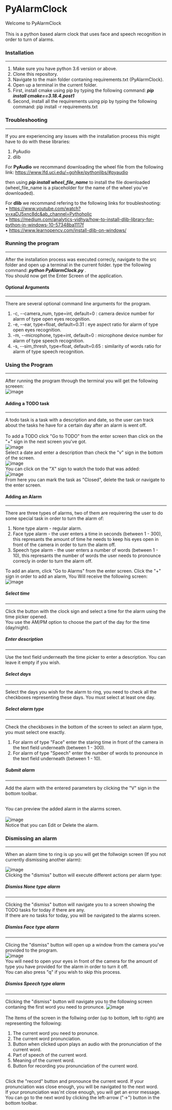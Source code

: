 # PyAlarmClock

Welcome to PyAlarmClock<br><br>This is a python based alarm clock that uses face and speech recognition in order to turn of alarms.

### Installation
---
1. Make sure you have python 3.6 version or above.
2. Clone this repository.
3. Navigate to the main folder contaning requirements.txt (PyAlarmClock).
4. Open up a terminal in the current folder.
5. First, install cmake using pip by typing the following command: ***pip install cmake==3.18.4.post1***
6. Second, install all the requirements using pip by typing the following command: pip install -r requirements.txt

### Troubleshooting
---
If you are experiencing any issues with the installation process this might have to do with these libraries:
1. PyAudio
2. dlib

For **PyAudio** we recommand downloading the wheel file from the following link:
https://www.lfd.uci.edu/~gohlke/pythonlibs/#pyaudio

then using ***pip install wheel_file_name*** to install the file downloaded (wheel_file_name is a placeholder for the name of the wheel you've downloaded).

For **dlib** we recommand refering to the following links for troubleshooting:<br>
•	https://www.youtube.com/watch?v=xaDJ5xnc8dc&ab_channel=Pythoholic<br>
•	https://medium.com/analytics-vidhya/how-to-install-dlib-library-for-python-in-windows-10-57348ba1117f<br>
•	https://www.learnopencv.com/install-dlib-on-windows/<br>

### Running the program
---
After the installation process was executed correcly, navigate to the src folder and open up a terminal in the current folder.
type the following command: ***python PyAlarmClock.py*** .<br>
You should now get the Enter Screen of the application.


#### Optional Arguments
---
There are several optional command line arguments for the program.

1. -c, --camera_num, type=int, default=0 : camera device number for alarm of type open eyes recognition.
2. -e, --ear, type=float, default=0.31 : eye aspect ratio for alarm of type open eyes recognition.
3. -m, --microphone, type=int, default=0 : microphone device number for alarm of type speech recognition.
4. -s, --sim_thresh, type=float, default=0.65 : similarity of words ratio for alarm of type speech recognition.

### Using the Program
---
After running the program through the terminal you will get the following screeen:<br>
![image](https://user-images.githubusercontent.com/37574490/102978850-d7a8fe00-450d-11eb-8560-e37d84a72c1e.png)

#### Adding a TODO task
---
A todo task is a task with a description and date, so the user can track about the tasks he have for a certain day after an alarm is went off.<br><br>
To add a TODO click "Go to TODO" from the enter screen than click on the "+" sign in the next screen you've got.<br>
![image](https://user-images.githubusercontent.com/37574490/102979585-ee038980-450e-11eb-9c56-4431b86df7f9.png)<br>
Select a date and enter a description than check the "v" sign in the bottom of the screen.<br>
![image](https://user-images.githubusercontent.com/37574490/102979813-433f9b00-450f-11eb-9e42-4a2d47d52c62.png)<br>
You can click on the "X" sign to watch the todo that was added:<br>
![image](https://user-images.githubusercontent.com/37574490/102979936-75e99380-450f-11eb-8ffd-bfb1bc83c0c5.png)<br>
From here you can mark the task as "Closed", delete the task or navigate to the enter screen.

#### Adding an Alarm
---
There are three types of alarms, two of them are requirering the user to do some special task in order to turn the alarm of:<br>
1. None type alarm - regular alarm.
2. Face type alarm - the user enters a time in seconds (between 1 - 300), this represants the amount of time he needs to keep his eyes open in front of the camera in order to turn the alarm off.
3. Speech type alarm - the user enters a number of words (between 1 - 10), this represants the number of words the user needs to pronounce correcly in order to turn the alarm off.

To add an alarm, click "Go to Alarms" from the enter screen. Click the "+" sign in order to add an alarm, You Will receive the following screen:<br>
![image](https://user-images.githubusercontent.com/37574490/102980958-01175900-4511-11eb-88e0-529ff4fea8fb.png)<br>

##### Select time
---
Click the button with the clock sign and select a time for the alarm using the time picker opened.<br>
You use the AM/PM option to choose the part of the day for the time (day/night).

##### Enter description
---
Use the text field underneath the time picker to enter a description. You can leave it empty if you wish.<br>

##### Select days
---
Select the days you wish for the alarm to ring, you need to check all the checkboxes representing these days. You must select at least one day.

##### Select alarm type
---
Check the checkboxes in the bottom of the screen to select an alarm type, you must select one exactly.

1. For alarm of type "Face" enter the staring time in front of the camera in the text field underneath (between 1 - 300).
2. For alarm of type "Speech" enter the number of words to pronounce in the text field underneath (between 1 - 10).

##### Submit alarm
---
Add the alarm with the entered parameters by clicking the "V" sign in the bottom toolbar.<br><br>

You can preview the added alarm in the alarms screen.<br><br>
![image](https://user-images.githubusercontent.com/37574490/102982200-d3cbaa80-4512-11eb-8e20-830431fb4538.png)<br>
Notice that you can Edit or Delete the alarm.

### Dismissing an alarm
---
When an alarm time to ring is up you will get the follwoign screen (If you not currently dismissing another alarm):<br>

![image](https://user-images.githubusercontent.com/37574490/102982421-260ccb80-4513-11eb-9540-b686e076f0d4.png)<br>
Clicking the "dismiss" button will execute different actions per alarm type:<br>

##### Dismiss None type alarm
---
Clicking the "dismiss" button will navigate you to a screen showing the TODO tasks for today if there are any.<br>
If there are no tasks for today, you will be navigated to the alarms screen.

##### Dismiss Face type alarm
---
Clicing the "dismiss" button will open up a window from the camera you've provided to the program.<br>
![image](https://user-images.githubusercontent.com/37574490/102983743-3625aa80-4515-11eb-9f21-5c34da7b73fc.png)<br>
You will need to open your eyes in front of the camera for the amount of type you have provided for the alarm in order to turn it off.<br>
You can also press "q" if you wish to skip this process.<br>

##### Dismiss Speech type alarm
---
Clicking the "dismiss" button will navigate you to the following screen contaning the first word you need to pronunce.
![image](https://user-images.githubusercontent.com/37574490/102983811-4e95c500-4515-11eb-8722-61b65dc2d842.png)<br><br>
The Items of the screen in the follwing order (up to bottom, left to right) are representing the following:<br>
1. The current word you need to pronunce.
2. The current word pronunciation.
3. Button when clicked upon plays an audio with the pronunciation of the current word.
4. Part of speech of the current word.
5. Meaning of the current word.
6. Button for recording you pronunciation of the current word.
<br><br>

Click the "record" button and pronounce the current word. If your pronunciation was close enough, you will be navigated to the next word.<br>
If your pronunciation was'nt close enough, you will get an error message.<br>
You can go to the next word by clicking the left-arrow ("->") button in the bottom toolbar.
